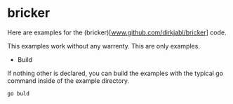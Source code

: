 bricker
=======

Here are examples for the (bricker)[www.github.com/dirkjabl/bricker] code.

This examples work without any warrenty. This are only examples.

* Build

If nothing other is declared, you can build the examples with the typical go
command inside of the example directory.

    go buld